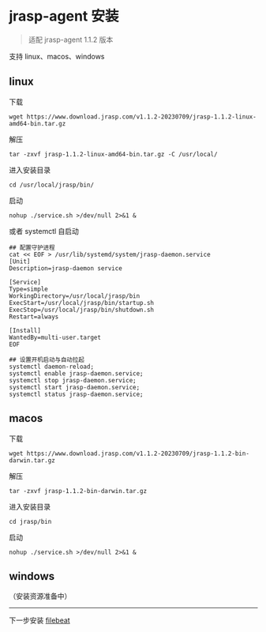 # jrasp-agent  安装

> 适配 jrasp-agent 1.1.2 版本

支持 linux、macos、windows

## linux
下载
```shell
wget https://www.download.jrasp.com/v1.1.2-20230709/jrasp-1.1.2-linux-amd64-bin.tar.gz
```

解压
```shell
tar -zxvf jrasp-1.1.2-linux-amd64-bin.tar.gz -C /usr/local/
```

进入安装目录
```shell
cd /usr/local/jrasp/bin/
```

启动
```shell
nohup ./service.sh >/dev/null 2>&1 &
```
或者 systemctl 自启动
```shell
## 配置守护进程        
cat << EOF > /usr/lib/systemd/system/jrasp-daemon.service
[Unit]
Description=jrasp-daemon service

[Service]
Type=simple
WorkingDirectory=/usr/local/jrasp/bin
ExecStart=/usr/local/jrasp/bin/startup.sh
ExecStop=/usr/local/jrasp/bin/shutdown.sh
Restart=always

[Install]
WantedBy=multi-user.target
EOF

## 设置开机启动与自动拉起
systemctl daemon-reload;
systemctl enable jrasp-daemon.service;
systemctl stop jrasp-daemon.service;
systemctl start jrasp-daemon.service;
systemctl status jrasp-daemon.service;
```

## macos
下载
```shell
wget https://www.download.jrasp.com/v1.1.2-20230709/jrasp-1.1.2-bin-darwin.tar.gz
```

解压
```shell
tar -zxvf jrasp-1.1.2-bin-darwin.tar.gz
```

进入安装目录
```shell
cd jrasp/bin
```

启动
```shell
nohup ./service.sh >/dev/null 2>&1 &
```

## windows

（安装资源准备中）

----------------
下一步安装 [filebeat](filebeat.md)